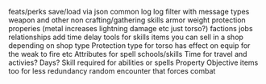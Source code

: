 feats/perks
save/load via json
common log
log filter with message types
weapon and other non crafting/gathering skills
armor weight
protection properies (metal increases lightning damage etc just torso?)
factions
jobs
relationships
add time delay
tools for skills
items you can sell in a shop depending on shop type
Protection type for torso has effect on equip for the weak to fire etc
Attributes for spell schools/skills
Time for travel and activies?
Days?
Skill required for abilities or spells
Property
Objective items too for less redundancy
random encounter that forces combat
